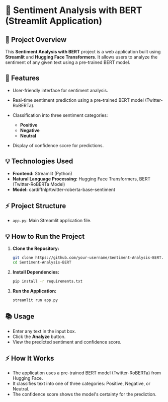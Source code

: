 # 🧠 Sentiment Analysis with BERT (Streamlit Application)

## 📌 Project Overview

This **Sentiment Analysis with BERT** project is a web application built using **Streamlit** and **Hugging Face Transformers**. It allows users to analyze the sentiment of any given text using a pre-trained BERT model.

## 🚀 Features

* User-friendly interface for sentiment analysis.
* Real-time sentiment prediction using a pre-trained BERT model (Twitter-RoBERTa).
* Classification into three sentiment categories:

  * **Positive**
  * **Negative**
  * **Neutral**
* Display of confidence score for predictions.

## 💡 Technologies Used

* **Frontend:** Streamlit (Python)
* **Natural Language Processing:** Hugging Face Transformers, BERT (Twitter-RoBERTa Model)
* **Model:** cardiffnlp/twitter-roberta-base-sentiment

## ⚡ Project Structure

* `app.py`: Main Streamlit application file.

## 💡 How to Run the Project

1. **Clone the Repository:**

   ```bash
   git clone https://github.com/your-username/Sentiment-Analysis-BERT.git
   cd Sentiment-Analysis-BERT
   ```
2. **Install Dependencies:**

   ```bash
   pip install -r requirements.txt
   ```
3. **Run the Application:**

   ```bash
   streamlit run app.py
   ```

## 📚 Usage

* Enter any text in the input box.
* Click the **Analyze** button.
* View the predicted sentiment and confidence score.

## ⚡ How It Works

* The application uses a pre-trained BERT model (Twitter-RoBERTa) from Hugging Face.
* It classifies text into one of three categories: Positive, Negative, or Neutral.
* The confidence score shows the model's certainty for the prediction.
